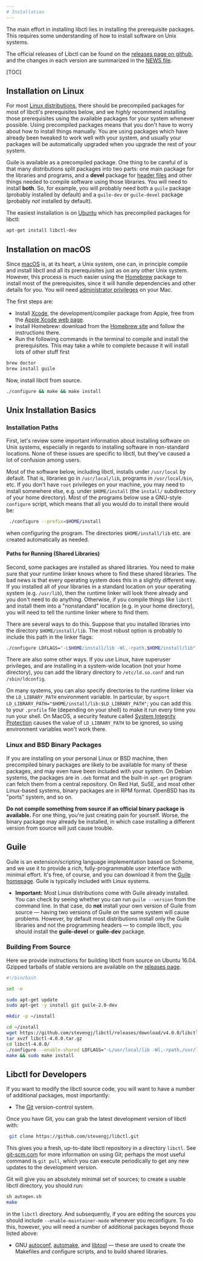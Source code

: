 ```yaml
---
# Installation
---
```


The main effort in installing libctl lies in installing the prerequisite packages. This requires some understanding of how to install software on Unix systems.

The official releases of Libctl can be found on the [releases page on github](https://github.com/stevengj/libctl/releases), and the changes in each version are summarized in the [NEWS file](https://github.com/stevengj/libctl/blob/master/NEWS.md).

[TOC]

Installation on Linux
-------------------------

For most [Linux distributions](https://en.wikipedia.org/wiki/Linux_distribution), there should be precompiled packages for most of libctl's prerequisites below, and we *highly* recommend installing those prerequisites using the available packages for your system whenever possible. Using precompiled packages means that you don't have to worry about how to install things manually. You are using packages which have already been tweaked to work well with your system, and usually your packages will be automatically upgraded when you upgrade the rest of your system.

Guile is available as a precompiled package. One thing to be careful of is that many distributions split packages into two parts: one main package for the libraries and programs, and a **devel** package for [header files](https://en.wikipedia.org/wiki/Header_file) and other things needed to compile software using those libraries. You will need to install **both**. So, for example, you will probably need both a `guile` package (probably installed by default) and a `guile-dev` or `guile-devel` package (probably *not* installed by default).

The easiest installation is on [Ubuntu](https://en.wikipedia.org/wiki/Ubuntu_(operating_system)) which has precompiled packages for libctl:

```sh
apt-get install libctl-dev
```

Installation on macOS 
-----------------------

Since [macOS](https://en.wikipedia.org/wiki/macOS) is, at its heart, a Unix system, one can, in principle compile and install libctl and all its prerequisites just as on any other Unix system. However, this process is much easier using the [Homebrew](https://en.wikipedia.org/wiki/Homebrew_(package_management_software)) package to install most of the prerequisites, since it will handle dependencies and other details for you. You will need [administrator privileges](http://support.apple.com/kb/PH3920) on your Mac.

The first steps are:

-   Install [Xcode](https://en.wikipedia.org/wiki/Xcode), the development/compiler package from Apple, free from the [Apple Xcode web page](https://developer.apple.com/xcode/).
-   Install Homebrew: download from the [Homebrew site](http://brew.sh/) and follow the instructions there.
-   Run the following commands in the terminal to compile and install the prerequisites. This may take a while to complete because it will install lots of other stuff first

```sh
brew doctor
brew install guile
```

Now, install libctl from source.

```sh
./configure && make && make install
```

Unix Installation Basics
------------------------

### Installation Paths

First, let's review some important information about installing software on Unix systems, especially in regards to installing software in non-standard locations. None of these issues are specific to libctl, but they've caused a lot of confusion among users.

Most of the software below, including libctl, installs under `/usr/local` by default. That is, libraries go in `/usr/local/lib`, programs in `/usr/local/bin`, etc. If you don't have `root` privileges on your machine, you may need to install somewhere else, e.g. under `$HOME/install` (the `install/` subdirectory of your home directory). Most of the programs below use a GNU-style `configure` script, which means that all you would do to install there would be:

```sh
 ./configure --prefix=$HOME/install
```

when configuring the program. The directories `$HOME/install/lib` etc. are created automatically as needed.

#### Paths for Running (Shared Libraries)

Second, some packages are installed as shared libraries. You need to make sure that your runtime linker knows where to find these shared libraries. The bad news is that every operating system does this in a slightly different way. If you installed all of your libraries in a standard location on your operating system (e.g. `/usr/lib`), then the runtime linker will look there already and you don't need to do anything.  Otherwise, if you compile things like `libctl` and install them into a "nonstandard" location (e.g. in your home directory), you will need to tell the runtime linker where to find them.

There are several ways to do this.  Suppose that you installed libraries into the directory `$HOME/install/lib`. The most robust option is probably to include this path in the linker flags:

```bash
./configure LDFLAGS="-L$HOME/install/lib -Wl,-rpath,$HOME/install/lib"   ...other flags...
```

There are also some other ways.  If you use Linux, have superuser privileges, and are installing in a system-wide location (not your home directory), you can add the library directory to `/etc/ld.so.conf` and run `/sbin/ldconfig`.

On many systems, you can also specify directories to the runtime linker via the `LD_LIBRARY_PATH` environment variable. In particular, by `export LD_LIBRARY_PATH="$HOME/install/lib:$LD_LIBRARY_PATH"`; you can add this to your `.profile` file (depending on your shell) to make it run every time you run your shell. On MacOS, a security feature called [System Integrity Protection](https://en.wikipedia.org/wiki/System_Integrity_Protection) causes the value of `LD_LIBRARY_PATH` to be ignored, so using environment variables won't work there.

### Linux and BSD Binary Packages

If you are installing on your personal Linux or BSD machine, then precompiled binary packages are likely to be available for many of these packages, and may even have been included with your system. On Debian systems, the packages are in `.deb` format and the built-in `apt-get` program can fetch them from a central repository. On Red Hat, SuSE, and most other Linux-based systems, binary packages are in RPM format.  OpenBSD has its "ports" system, and so on.

**Do not compile something from source if an official binary package is available.**  For one thing, you're just creating pain for yourself.  Worse, the binary package may already be installed, in which case installing a different version from source will just cause trouble.

Guile
-----

Guile is an extension/scripting language implementation based on Scheme, and we use it to provide a rich, fully-programmable user interface with minimal effort. It's free, of course, and you can download it from the [Guile homepage](http://www.gnu.org/software/guile/). Guile is typically included with Linux systems.

- **Important:** Most Linux distributions come with Guile already installed. You can check by seeing whether you can run `guile --version` from the command line. In that case, do **not** install your own version of Guile from source &mdash; having two versions of Guile on the same system will cause problems. However, by default most distributions install only the Guile libraries and not the programming headers &mdash; to compile libctl, you should install the **guile-devel** or **guile-dev** package.

### Building From Source

Here we provide instructions for building libctl from source on Ubuntu 16.04. Gzipped tarballs of stable versions are available on the [releases page](https://github.com/stevengj/libctl/releases).

```bash
#!/bin/bash

set -e

sudo apt-get update
sudo apt-get -y install git guile-2.0-dev

mkdir -p ~/install

cd ~/install
wget https://github.com/stevengj/libctl/releases/download/v4.0.0/libctl-4.0.0.tar.gz
tar xvzf libctl-4.0.0.tar.gz
cd libctl-4.0.0/
./configure --enable-shared LDFLAGS="-L/usr/local/lib -Wl,-rpath,/usr/local/lib"
make && sudo make install
```

Libctl for Developers
-------------------

If you want to modify the libctl source code, you will want to have a number of additional packages, most importantly:

-   The [Git](https://git-scm.com/) version-control system.

Once you have Git, you can grab the latest development version of libctl with:

```sh
 git clone https://github.com/stevengj/libctl.git
```

This gives you a fresh, up-to-date libctl repository in a directory `libctl`. See [git-scm.com](https://git-scm.com/) for more information on using Git; perhaps the most useful command is `git pull`, which you can execute periodically to get any new updates to the development version.

Git will give you an absolutely minimal set of sources; to create a usable libctl directory, you should run:

```sh
sh autogen.sh
make
```

in the `libctl` directory. And subsequently, if you are editing the sources you should include `--enable-maintainer-mode` whenever you reconfigure. To do this, however, you will need a number of additional packages beyond those listed above:

-   GNU [autoconf](https://www.gnu.org/software/autoconf/autoconf.html), [automake](https://www.gnu.org/software/automake/), and [libtool](https://www.gnu.org/software/libtool/libtool.html) &mdash; these are used to create the Makefiles and configure scripts, and to build shared libraries.